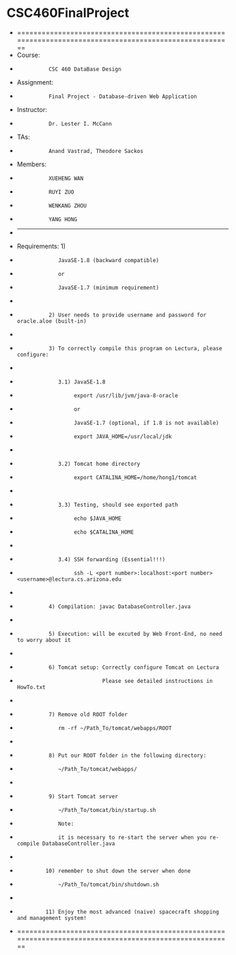 # CSC460FinalProject

 * ========================================================================================================
 * Course:       
 *               CSC 460 DataBase Design
 * Assignment:   
 *               Final Project - Database-driven Web Application
 * Instructor:   
 *               Dr. Lester I. McCann
 * TAs:          
 *               Anand Vastrad, Theodore Sackos
 * Members:      
 *               XUEHENG WAN
 *               RUYI ZUO
 *               WENKANG ZHOU
 *               YANG HONG
 * --------------------------------------------------------------------------------------------------------
 * Requirements: 1) 
 *                  JavaSE-1.8 (backward compatible)
 *                  or
 *                  JavaSE-1.7 (minimum requirement)
 *
 *               2) User needs to provide username and password for oracle.aloe (built-in)
 *
 *               3) To correctly compile this program on Lectura, please configure:
 *
 *                  3.1) JavaSE-1.8
 *                       export /usr/lib/jvm/java-8-oracle
 *                       or 
 *                       JavaSE-1.7 (optional, if 1.8 is not available)
 *                       export JAVA_HOME=/usr/local/jdk
 *                       
 *                  3.2) Tomcat home directory
 *                       export CATALINA_HOME=/home/hong1/tomcat
 *
 *                  3.3) Testing, should see exported path
 *                       echo $JAVA_HOME
 *                       echo $CATALINA_HOME
 *
 *                  3.4) SSH forwarding (Essential!!!)
 *                       ssh -L <port number>:localhost:<port number> <username>@lectura.cs.arizona.edu
 *
 *               4) Compilation: javac DatabaseController.java
 *
 *               5) Execution: will be excuted by Web Front-End, no need to worry about it
 *
 *               6) Tomcat setup: Correctly configure Tomcat on Lectura
 *                                Please see detailed instructions in HowTo.txt
 *
 *               7) Remove old ROOT folder
 *                  rm -rf ~/Path_To/tomcat/webapps/ROOT
 *
 *               8) Put our ROOT folder in the following directory:
 *                  ~/Path_To/tomcat/webapps/
 *
 *               9) Start Tomcat server
 *                  ~/Path_To/tomcat/bin/startup.sh
 *                  Note:
 *                  it is necessary to re-start the server when you re-compile DatabaseController.java
 *
 *              10) remember to shut down the server when done
 *                  ~/Path_To/tomcat/bin/shutdown.sh
 *
 *              11) Enjoy the most advanced (naive) spacecraft shopping and management system!
 * ========================================================================================================